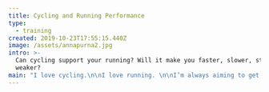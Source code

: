```yaml
---
title: Cycling and Running Performance
type:
  - training
created: 2019-10-23T17:55:15.440Z
image: /assets/annapurna2.jpg
intro: >-
  Can cycling support your running? Will it make you faster, slower, stronger,
  weaker? 
main: "I love cycling.\n\nI love running. \n\nI’m always aiming to get the perfect balance between the two. It’s a tough ask.\n\nEach discipline has its own specific training needs, and just building general aerobic fitness doesn’t mean you’ll be great at both. \n\nI can tell you that cycling definitely supports running performance. I can also tell you that running will do VERY LITTLE for your cycling performance! :smile:\n\n# **Performance Improvements From Cycling**\n\nI consider cycling one of the keys to my improvement as a runner. It has wide varying impacts:\n\n## **Aerobic Endurance**\n\nRiding a bike for long time is easier. \n\nRunning is a mostly aerobic activity if you’re not sprinting on a track. In order to support aerobic development you need to put in long runs and time on your feet. 3 hour runs are hard and can leave you fatigued and injury prone.\n\nBut a 3 hour ride on the bike with a heart rate in Zone 2 is a direct metabolic equivalent of a 3 hour run. And it’s easy! You could do it every day and recover without problems.\n\nAll the time on the bike which is ‘focused’ training is improving your heart strength and your ability to transport and utilise oxygen in your muscles. If you do an endurance ride, or high intensity session, you are really improving your metabolic efficiency for running at those intensities too. \n\n## **Muscle Groups**\n\nCycling and running use different muscle groups. Muscle fibre recruitment whilst cycling won’t necessarily improve those muscles you use most when running.\n\nWhen cycling we use our glutes and quads in the upper leg, and the soleus and gastrocnemius in the calf. These aid in the very particular movements of the upstroke and downstroke of pedal rotation.\n\n![Cycling muscle groups, courtesy of yescycling.com](/assets/muscles-used-in-pedal-stroke.jpg \"Cycling muscle groups, courtesy of yescycling.com\")\n\nThe main muscles used during running are the quads, hip flexors, adductors, hamstrings and calf muscles. These muscles ensure that your pelvis is stable while extending your hip and flexing your knee. This protects your spine. Balance and stability are key.\n\n![Running muscle groups, courtesy of yescycling.com](/assets/leg-muscles-for-running.jpg \"Running muscle groups, courtesy of yescycling.com\")\n\nSo there is some overlap. Specifically your quads and glutes are extensively used for both. This means that the strength, and the type, of muscle fibres you recruit from cycling will help your running, and vice versa.\n\nThe core is also improved by both disciplines. Cycling, especially in the hills, gives you a solid core by which you can offset the force of your legs on the pedals. This is directly transferable to running also.\n\nThere are muscles that don’t overlap at all though. Cycling will shorten your hamstrings. There isn’t enough leg extension to improve hamstring strength on the bike. They atrophy and tighten, which can lead to technique issues whilst running and the possibility of strains.\n\nDeveloping muscles that don’t overlap can be a good thing. I think all round strength is a compliment to either discipline and having strong glutes for me means I can keep stable towards the end of long races. Improving functional strength all round is an effective method of injury prevention and can lead to gains in other areas. For example my descending is so much better now I have the strength in quads from cycling.\n\n## **Technique**\n\nCyclists like talking about cadence. This is how many times per minute you turn the pedals. The faster you turn the pedals, the more you take the load off your legs and put it onto your aerobic system. As cycling and running are primarily aerobic activities rather than strength based, this makes sense. A cadence of 90 rpm is best for distance training, slightly lower for power whilst climbing.\n\nThe best distance runners of all time have a cadence of around 180 steps per minute. Leg turnover is rapid. It’s about as rapid as 90 rpm on a bike \U0001F604. The more you can develop this ability on the bike, the easier it is to develop leg speed whilst running. I now run regularly at 180 - 200 steps per minute, and consider that key to injury prevention. A lot of beginner runners struggle to hit this leg speed.\n\nCoupled with cadence is stride length whilst running. The strength that comes from the bike in the form of core and glute adaptation means you can hold a longer stride length comfortably whilst running and not fatigue as much.\n\nIf you have quicker cadence, or longer stride length, you will go faster. Cycling will help both.\n\n## **Injury And Training Volume**\n\nRunning is a high impact sport which means runners are prone to injuries. \n\nIt puts a strain on our bones, muscles, ligaments, tendons, and joints. \n\nFortunately, our bodies are fantastic at adapting these and they will grow stronger as they are put under more strain.\n\nIn the mean time, we have to take it easy and build our running volume according to what our bodies can handle. \n\nThis limits the improvement of our aerobic system as we are unable to train as much as we could do if our bodies were strong enough. As running improvement comes primarily from building our aerobic capacity, this is a big problem. \n\nCycling is a non impact sport. You can do a lot more cycling than running in terms of duration and intensity, improving your aerobic system without hurting your body and getting injured. It can fill the gap that exists due to muscle fatigue or injury threat whilst running. Cycling can enhance your aerobic system beyond where you could be by just running.\n\n## \\*\\*\\*\\*\n\n## **Recovery**\n\nCycling is easier to recover from and won’t fatigue you as much as running does. It’s a masochistic sport, you can go and suffer all day on the bike, get up the next day and do it all again. You don’t get the same muscular damage and DOMS is really hard to get from bike workouts. (You have to go all out, like climbing Mont Ventoux 3 times in 7 hours \U0001F604 )\n\n![I had severe DOMS after doing the Mt Ventoux challenge](/assets/whatsapp-image-2019-07-06-at-12.53.56.jpeg \"I had severe DOMS after doing the Mt Ventoux challenge\")\n\nThe second is that you can actually use your cycling time to recover from your running workouts. If you have a hard session in the morning, try a 30 minute - 1 hour bike ride in the afternoon to help pump blood to your fatigued muscles. After a race, the next day I always go out on my bike for an hour, even if I have severe DOMS. The body recovers quicker whilst reducing the possibility of injury.\n\n## **Training Knowledge And Practices**\n\nAmateur cyclists know how to train their bodies well. They use data, testing, and periodisation.\n\nThey rely on powerful data from power meters, cadence sensors, and heart rate monitors. \n\nAmateur runners don’t use power meters. They rarely use heart rate monitors. \n\nThis lack of feedback is one reason why many amateur runners struggle to improve. \n\nWithout any way to view your fitness analytically, how can you hope to improve, and recognise when you are doing so? I’ve found using a heart rate monitor whilst training has improved my ability to know which training zone I am developing. Making my training more structured has led to big improvements.\n\nCyclists have a standardised test to find the power they can sustain for 1 hour (FTP test). This can be used to benchmark their performance improvements and set goals to reach them. \n\nWhilst it’s beneficial to do a standardised running fitness test, say a 5k, every 6 - 8 weeks, I’ve not spoke to one runner that does so. For track and road runners, it's easier to benchmark performance from races. For trail and fell runners the terrain, weather, ground quality can make benchmarking performance from races wildly inaccurate.\n\n**I now test my fitness gains with metrics from a heart rate monitor.** \n\nI know my maximum heart rate I can maintain for different durations and can see improvements in them. For example, if I could hold 173bpm for an hour last month, and this month I can hold 175bpm for an hour, that’s a gain in fitness. \n\nI also test my pace at certain heart rates on the flat. For example, my Zone 2 pace has increased dramatically from 9:00 miles to 7:00 miles. I consistently see this drop, although it has plateaued a lot.\n\nCyclists periodise their training and have metrics to know when they are peaking. It is quite common to do high volume base training in the winter, slowly building in intensity and then doing race specific efforts close to the race season. Most amateur runners can struggle to see the bigger picture of their training, and see how what they are doing now will help with their A race in one years time. Spending 4 months running easier at high volume can be very hard to comprehend, but doing so will improve your ability to race hard the next year.\n\n## **Training Time**\n\nIt’s hard to fit in the training. \n\nHaving a family, a time intensive career, or just other interests and hobbies, can take away the time you have available to put into running. \n\nThe bike can make this much easier. You can incorporate your bike training into your normal travelling / commuting time in the week. Chances are that if you live in a city, it's faster to get to your duration by bike than on public transport. I consider anything around 10 miles to be easily replaceable by bike and the time taken being not too dissimilar. e.g. A car doing 30mph will take 20 minutes to do this (lucky to do that in most cities). On the bike it can be 30 - 40 mins. \n\n# **Some Limitations**\n\nThe biggest limitation to using cycling as part of your training time as a runner is specificity. The specific muscle groups, coordination, metabolic, and aerobic requirements can only reach their peak if you practice what you want to peak in. You will be a better runner if you can sustain high running mileage and train in a structured manner without the bike. I think that most amateur runners are unable to reach the kind of mileage required to develop their aerobic system to its potential.\n\nWhat type of runner are you? If you are a long distance mountain runner, the cycling will be very effective to improve your endurance, strength, and speed. If you are an 800m track runner, I cannot see that cycling will improve your performance at all. Most amateur runners fall somewhere between these two extremes. I believe anything from 5k upwards can be helped with cycling. I also think that if you run in the hills, cross country, or trails, then cycling can be hugely beneficial from a strength perspective.\n\n# **Lets Finally Say Those Magical Words, “Rob”, “Jebb\"**\n\nRob Jebb. There I said it. He’s a running and cycling legend. He’s won some major bike events, the 3 Peaks Cyclocross, Fred Whitton Challenge. He was the best in the UK at the Fell Running Championships for a million years in a row. He counts cycling as one of his major inputs to his running performances. I shook his hand at the fell relays last weekend. Utter legend!\n\n![Rob Jebb is a legendary runner and cyclist](/assets/rob.jpg \"Rob Jebb is a legendary runner and cyclist\")"
---
```


